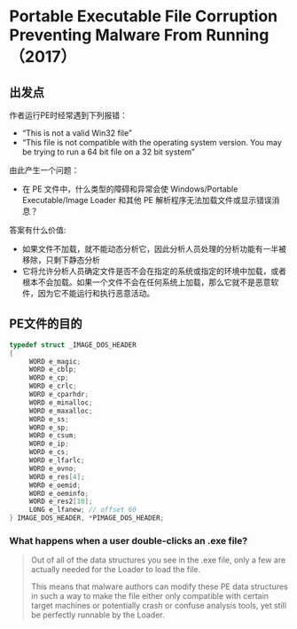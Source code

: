# Portable Executable File Corruption Preventing Malware From Running（2017）

## 出发点

作者运行PE时经常遇到下列报错：

- “This is not a valid Win32 file” 
- “This file is not compatible with the operating system version. You may be trying to run a 64 bit file on a 32 bit system” 

由此产生一个问题：

- 在 PE 文件中，什么类型的障碍和异常会使 Windows/Portable Executable/Image Loader 和其他 PE 解析程序无法加载文件或显示错误消息？

答案有什么价值:

- 如果文件不加载，就不能动态分析它，因此分析人员处理的分析功能有一半被移除，只剩下静态分析
- 它将允许分析人员确定文件是否不会在指定的系统或指定的环境中加载，或者根本不会加载。如果一个文件不会在任何系统上加载，那么它就不是恶意软件，因为它不能运行和执行恶意活动。

## PE文件的目的



```cpp
typedef struct _IMAGE_DOS_HEADER
{
     WORD e_magic;
     WORD e_cblp;
     WORD e_cp;
     WORD e_crlc;
     WORD e_cparhdr;
     WORD e_minalloc;
     WORD e_maxalloc;
     WORD e_ss;
     WORD e_sp;
     WORD e_csum;
     WORD e_ip;
     WORD e_cs;
     WORD e_lfarlc;
     WORD e_ovno;
     WORD e_res[4];
     WORD e_oemid;
     WORD e_oeminfo;
     WORD e_res2[10];
     LONG e_lfanew; // offset 60 
} IMAGE_DOS_HEADER, *PIMAGE_DOS_HEADER;
```

### What happens when a user double-clicks an .exe file?



> Out of all of the data structures you see in the .exe file, only a few are actually needed for the Loader to load the file.
>
> This means that malware authors can modify these PE data structures in such a way to make the file either only compatible with certain target machines or potentially crash or confuse analysis tools, yet still be perfectly runnable by the Loader. 

